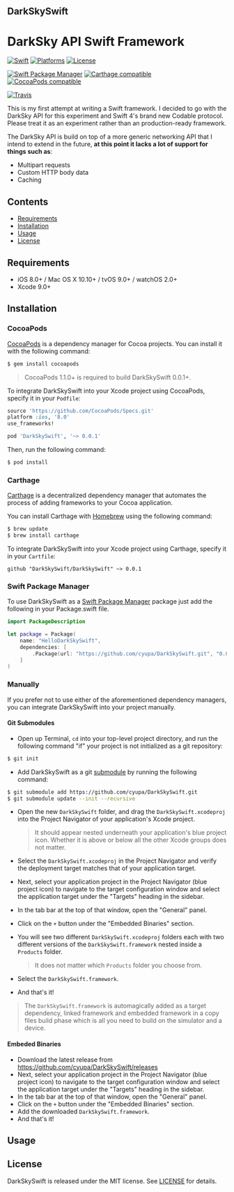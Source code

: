 ## DarkSkySwift
# DarkSky API Swift Framework

[![Swift](https://img.shields.io/badge/Swift-4.0-orange.svg)](https://swift.org)
[![Platforms](https://img.shields.io/cocoapods/p/DarkSkySwift.svg)](https://cocoapods.org/pods/DarkSkySwift)
[![License](https://img.shields.io/cocoapods/l/DarkSkySwift.svg)](https://raw.githubusercontent.com/cyupa/DarkSkySwift/master/LICENSE)

[![Swift Package Manager](https://img.shields.io/badge/Swift%20Package%20Manager-compatible-brightgreen.svg)](https://github.com/apple/swift-package-manager)
[![Carthage compatible](https://img.shields.io/badge/Carthage-compatible-4BC51D.svg?style=flat)](https://github.com/Carthage/Carthage)
[![CocoaPods compatible](https://img.shields.io/cocoapods/v/DarkSkySwift.svg)](https://cocoapods.org/pods/DarkSkySwift)

[![Travis](https://img.shields.io/travis/cyupa/DarkSkySwift/master.svg)](https://travis-ci.org/cyupa/DarkSkySwift/branches)

This is my first attempt at writing a Swift framework. I decided to go with the DarkSky API for this experiment and Swift 4's brand new Codable protocol.
Please treat it as an experiment rather than an production-ready framework.

The DarkSky API is build on top of a more generic networking API that I intend to extend in the future, **at this point it lacks a lot of support for things such as**:
- Multipart requests
- Custom HTTP body data
- Caching

## Contents
- [Requirements](#requirements)
- [Installation](#installation)
- [Usage](#usage)
- [License](#license)

## Requirements

- iOS 8.0+ / Mac OS X 10.10+ / tvOS 9.0+ / watchOS 2.0+
- Xcode 9.0+

## Installation

### CocoaPods

[CocoaPods](http://cocoapods.org) is a dependency manager for Cocoa projects. You can install it with the following command:

```bash
$ gem install cocoapods
```

> CocoaPods 1.1.0+ is required to build DarkSkySwift 0.0.1+.

To integrate DarkSkySwift into your Xcode project using CocoaPods, specify it in your `Podfile`:

```ruby
source 'https://github.com/CocoaPods/Specs.git'
platform :ios, '8.0'
use_frameworks!

pod 'DarkSkySwift', '~> 0.0.1'
```

Then, run the following command:

```bash
$ pod install
```

### Carthage

[Carthage](https://github.com/Carthage/Carthage) is a decentralized dependency manager that automates the process of adding frameworks to your Cocoa application.

You can install Carthage with [Homebrew](http://brew.sh/) using the following command:

```bash
$ brew update
$ brew install carthage
```

To integrate DarkSkySwift into your Xcode project using Carthage, specify it in your `Cartfile`:

```ogdl
github "DarkSkySwift/DarkSkySwift" ~> 0.0.1
```
### Swift Package Manager

To use DarkSkySwift as a [Swift Package Manager](https://swift.org/package-manager/) package just add the following in your Package.swift file.

``` swift
import PackageDescription

let package = Package(
    name: "HelloDarkSkySwift",
    dependencies: [
        .Package(url: "https://github.com/cyupa/DarkSkySwift.git", "0.0.1")
    ]
)
```

### Manually

If you prefer not to use either of the aforementioned dependency managers, you can integrate DarkSkySwift into your project manually.

#### Git Submodules

- Open up Terminal, `cd` into your top-level project directory, and run the following command "if" your project is not initialized as a git repository:

```bash
$ git init
```

- Add DarkSkySwift as a git [submodule](http://git-scm.com/docs/git-submodule) by running the following command:

```bash
$ git submodule add https://github.com/cyupa/DarkSkySwift.git
$ git submodule update --init --recursive
```

- Open the new `DarkSkySwift` folder, and drag the `DarkSkySwift.xcodeproj` into the Project Navigator of your application's Xcode project.

    > It should appear nested underneath your application's blue project icon. Whether it is above or below all the other Xcode groups does not matter.

- Select the `DarkSkySwift.xcodeproj` in the Project Navigator and verify the deployment target matches that of your application target.
- Next, select your application project in the Project Navigator (blue project icon) to navigate to the target configuration window and select the application target under the "Targets" heading in the sidebar.
- In the tab bar at the top of that window, open the "General" panel.
- Click on the `+` button under the "Embedded Binaries" section.
- You will see two different `DarkSkySwift.xcodeproj` folders each with two different versions of the `DarkSkySwift.framework` nested inside a `Products` folder.

    > It does not matter which `Products` folder you choose from.

- Select the `DarkSkySwift.framework`.

- And that's it!

> The `DarkSkySwift.framework` is automagically added as a target dependency, linked framework and embedded framework in a copy files build phase which is all you need to build on the simulator and a device.

#### Embeded Binaries

- Download the latest release from https://github.com/cyupa/DarkSkySwift/releases
- Next, select your application project in the Project Navigator (blue project icon) to navigate to the target configuration window and select the application target under the "Targets" heading in the sidebar.
- In the tab bar at the top of that window, open the "General" panel.
- Click on the `+` button under the "Embedded Binaries" section.
- Add the downloaded `DarkSkySwift.framework`.
- And that's it!

## Usage

## License

DarkSkySwift is released under the MIT license. See [LICENSE](https://github.com/cyupa/DarkSkySwift/blob/master/LICENSE) for details.

